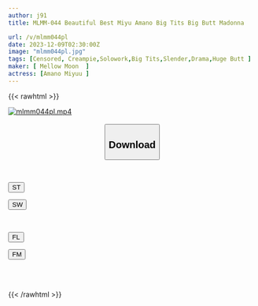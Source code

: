 ```yaml
---
author: j91
title: MLMM-044 Beautiful Best Miyu Amano Big Tits Big Butt Madonna

url: /v/mlmm044pl
date: 2023-12-09T02:30:00Z
image: "mlmm044pl.jpg"
tags: [Censored, Creampie,Solowork,Big Tits,Slender,Drama,Huge Butt	]
maker: [ Mellow Moon  ]
actress: [Amano Miyuu ]
---
```



{{< rawhtml >}}

<div class="video" data-videoid="VraMVa67G7CKGDy">
    <a href="javascript:;">
        <img src="/v/mlmm044pl/mlmm044pl.jpg" width="WIDTH" height="HEIGHT" alt="mlmm044pl.mp4" loading="lazy">
    </a>
</div>

<script type="text/javascript" src="https://j91.asia/asset/on-demand-st.js"></script>

<br>
  <link rel="stylesheet" href="https://j91.asia/asset/bs5.css">
  
  <center>
  <button class="btn btn-primary" type="button" data-bs-toggle="collapse" data-bs-target=".multi-collapse" aria-expanded="false" aria-controls="multiCollapseExample1 multiCollapseExample2"><h2>Download</h2></button></center>
</p>
<div class="row">
  <div class="col">
    <div class="collapse multi-collapse" id="multiCollapseExample1">
      <div class="card card-body">
	      	      <br>
<div class="buttons">  
<p><a href="https://streamtape.to/v/VraMVa67G7CKGDy" target="_blank"><button class="btn-hover color-3"><i class="fa fa-download"></i> ST</button></a></p>
<p><a href="https://flaswish.com/q82voqm5wrcl" target="_blank"><button class="btn-hover color-2"><i class="fa fa-download"></i> SW</button></a></p></div>
    </div>
  </div>
</div>
  <div class="col">
    <div class="collapse multi-collapse" id="multiCollapseExample2">
      <div class="card card-body">
	      <br>
<div class="buttons">
<p><a href="javascript:;" target="_blank"><button class="btn-hover color-9"><i class="fa fa-download"></i> FL</button></a></p>
<p><a href="javascript:;" target="_blank"><button class="btn-hover color-8"><i class="fa fa-download"></i> FM</button></a></p></div>
<br><br>
      </div>
    </div>
  </div>
</div>

{{< /rawhtml >}}